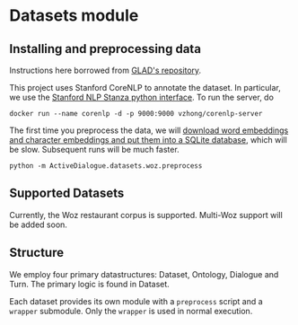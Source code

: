 # Datasets module

## Installing and preprocessing data
Instructions here borrowed from [GLAD's repository](https://github.com/salesforce/glad).

This project uses Stanford CoreNLP to annotate the dataset.
In particular, we use the [Stanford NLP Stanza python interface](https://github.com/stanfordnlp/stanza).
To run the server, do

```
docker run --name corenlp -d -p 9000:9000 vzhong/corenlp-server
```

The first time you preprocess the data, we will [download word embeddings and character embeddings and put them into a SQLite database](https://github.com/vzhong/embeddings), which will be slow.
Subsequent runs will be much faster.

```
python -m ActiveDialogue.datasets.woz.preprocess
```

## Supported Datasets
Currently, the Woz restaurant corpus is supported. Multi-Woz support will be added soon.

## Structure
We employ four primary datastructures: Dataset, Ontology, Dialogue and Turn. The primary logic is found in Dataset.

Each dataset provides its own module with a `preprocess` script and a `wrapper` submodule. Only the `wrapper` is used in normal execution.
